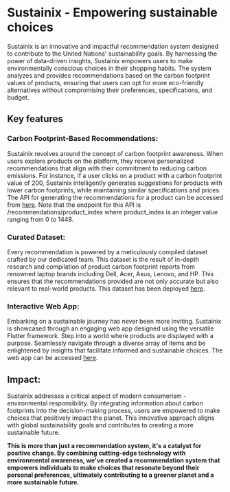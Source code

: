 # Sustainix - Empowering sustainable choices

Sustainix is an innovative and impactful recommendation system designed to contribute to the United Nations' sustainability goals. By harnessing the power of data-driven insights, Sustainix empowers users to make environmentally conscious choices in their shopping habits. The system analyzes and provides recommendations based on the carbon footprint values of products, ensuring that users can opt for more eco-friendly alternatives without compromising their preferences, specifications, and budget.

## Key features

### Carbon Footprint-Based Recommendations:

Sustainix revolves around the concept of carbon footprint awareness. When users explore products on the platform, they receive personalized recommendations that align with their commitment to reducing carbon emissions. For instance, if a user clicks on a product with a carbon footprint value of 200, Sustainix intelligently generates suggestions for products with lower carbon footprints, while maintaining similar specifications and prices.
The API for generating the recommendations for a product can be accessed from [here](http://sustainable-recommender.vercel.app/recommendations/0). Note that the endpoint for this API is /recommendations/product_index where product_index is an integer value ranging from 0 to 1448.

### Curated Dataset:

Every recommendation is powered by a meticulously compiled dataset crafted by our dedicated team. This dataset is the result of in-depth research and compilation of product carbon footprint reports from renowned laptop brands including Dell, Acer, Asus, Lenovo, and HP. This ensures that the recommendations provided are not only accurate but also relevant to real-world products. This dataset has been deployed [here](https://script.google.com/macros/s/AKfycbw08tF8pg8Qi4-uwyqeZKefbTb2OWAKhVydTCBSLgqhJ5y59gpTBvcIX-LwKpX7RfTRRg/exec).

### Interactive Web App:

Embarking on a sustainable journey has never been more inviting. Sustainix is showcased through an engaging web app designed using the versatile Flutter framework. Step into a world where products are displayed with a purpose. Seamlessly navigate through a diverse array of items and be enlightened by insights that facilitate informed and sustainable choices. The web app can be accessed [here](https://sustainix.netlify.app).

## Impact:

Sustainix addresses a critical aspect of modern consumerism - environmental responsibility. By integrating information about carbon footprints into the decision-making process, users are empowered to make choices that positively impact the planet. This innovative approach aligns with global sustainability goals and contributes to creating a more sustainable future.

__This is more than just a recommendation system, it's a catalyst for positive change. By combining cutting-edge technology with environmental awareness, we've created a recommendation system that empowers individuals to make choices that resonate beyond their personal preferences, ultimately contributing to a greener planet and a more sustainable future.__
